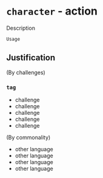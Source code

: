 # `character` - action

Description 

    Usage

## Justification

(By challenges)
### `tag`

- challenge
- challenge
- challenge
- challenge
- challenge

(By commonality) 

- other language
- other language 
- other language
- other language
